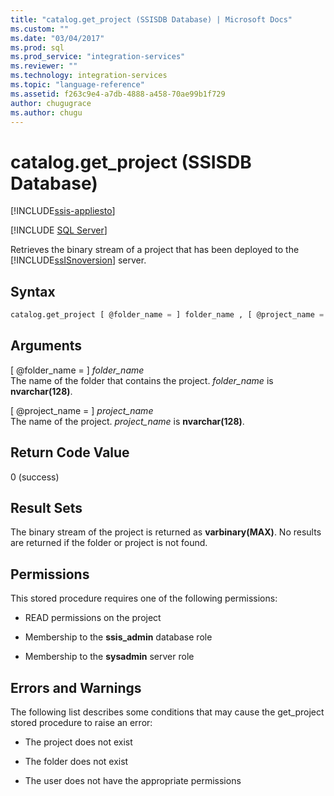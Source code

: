 ```yaml
---
title: "catalog.get_project (SSISDB Database) | Microsoft Docs"
ms.custom: ""
ms.date: "03/04/2017"
ms.prod: sql
ms.prod_service: "integration-services"
ms.reviewer: ""
ms.technology: integration-services
ms.topic: "language-reference"
ms.assetid: f263c9e4-a7db-4888-a458-70ae99b1f729
author: chugugrace
ms.author: chugu
---
```

# catalog.get_project (SSISDB Database)

[!INCLUDE[ssis-appliesto](../../includes/applies-to-version/sqlserver-ssis.md)]


[!INCLUDE [SQL Server](../../includes/applies-to-version/sqlserver.md)]

  Retrieves the binary stream of a project that has been deployed to the [!INCLUDE[ssISnoversion](../../includes/ssisnoversion-md.md)] server.  
  
## Syntax  
  
```sql  
catalog.get_project [ @folder_name = ] folder_name , [ @project_name = ] project_name   
```  
  
## Arguments  
 [ @folder_name = ] *folder_name*  
 The name of the folder that contains the project. *folder_name* is **nvarchar(128)**.  
  
 [ @project_name = ] *project_name*  
 The name of the project. *project_name* is **nvarchar(128)**.  
  
## Return Code Value  
 0 (success)  
  
## Result Sets  
 The binary stream of the project is returned as **varbinary(MAX)**. No results are returned if the folder or project is not found.  
  
## Permissions  
 This stored procedure requires one of the following permissions:  
  
-   READ permissions on the project  
  
-   Membership to the **ssis_admin** database role  
  
-   Membership to the **sysadmin** server role  
  
## Errors and Warnings  
 The following list describes some conditions that may cause the get_project stored procedure to raise an error:  
  
-   The project does not exist  
  
-   The folder does not exist  
  
-   The user does not have the appropriate permissions  
  
  
